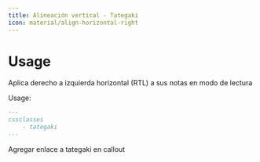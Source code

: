 ```yaml
---
title: Alineación vertical - Tategaki
icon: material/align-horizontal-right
---
```


# Usage

Aplica derecho a izquierda horizontal (RTL) a sus notas en modo de lectura

Usage:

```md
---
cssclasses
    - tategaki
---
```

Agregar enlace a tategaki en callout

